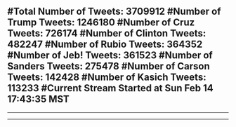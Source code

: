 #Total Number of Tweets: 3709912 
#Number of Trump Tweets: 1246180
#Number of Cruz Tweets: 726174
#Number of Clinton Tweets: 482247
#Number of Rubio Tweets: 364352
#Number of Jeb! Tweets: 361523
#Number of Sanders Tweets: 275478
#Number of Carson Tweets: 142428
#Number of Kasich Tweets: 113233
#Current Stream Started at Sun Feb 14 17:43:35 MST
---
---
---
